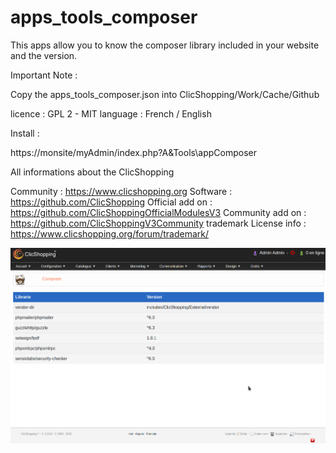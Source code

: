 # apps_tools_composer

This apps allow you to know the composer library included in your website and the version.

Important Note :

Copy the apps_tools_composer.json into ClicShopping/Work/Cache/Github

licence  : GPL 2 - MIT
language : French / English

Install :

https://monsite/myAdmin/index.php?A&Tools\appComposer


All informations about the ClicShopping

Community : https://www.clicshopping.org
Software : https://github.com/ClicShopping
Official add on : https://github.com/ClicShoppingOfficialModulesV3
Community add on : https://github.com/ClicShoppingV3Community
trademark License info : https://www.clicshopping.org/forum/trademark/ 


![image](https://github.com/ClicShoppingOfficialModulesV3/apps_tools_composer/blob/master/ModuleInfosJson/image.png)

